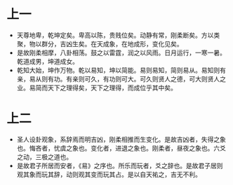 # 上一
* 天尊地卑，乾坤定矣。卑高以陈，贵贱位矣。动静有常，刚柔断矣。方以类聚，物以群分，吉凶生矣。在天成象，在地成形，变化见矣。
* 是故刚柔相摩，八卦相荡。鼓之以雷霆，润之以风雨。日月运行，一寒一暑。乾道成男，坤道成女。
* 乾知大始，坤作万物。乾以易知，坤以简能。易则易知，简则易从。易知则有亲，易从则有功。有亲则可久，有功则可大。可久则贤人之德，可大则贤人之业。易简而天下之理得矣，天下之理得，而成位乎其中矣。

# 上二
* 圣人设卦观象，系辞焉而明吉凶，刚柔相推而生变化。是故吉凶者，失得之象也。悔吝者，忧虞之象也。变化者，进退之象也。刚柔者，昼夜之象也。六爻之动，三极之道也。
* 是故君子所居而安者，《易》之序也。所乐而玩者，爻之辞也。是故君子居则观其象而玩其辞，动则观其变而玩其占。是以自天祐之，吉无不利。
